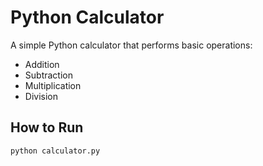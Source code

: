 # Python Calculator  

A simple Python calculator that performs basic operations:  
- Addition  
- Subtraction  
- Multiplication  
- Division  

## How to Run  
```bash
python calculator.py
